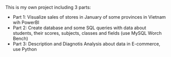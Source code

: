 This is my own project including 3 parts:
- Part 1: Visualize sales of stores in January of some provinces in Vietnam wih PowerBI 
- Part 2: Create database and some SQL queries with data about students, their scores, subjects, classes and fields (use MySQL Worch Bench)
- Part 3: Description and Diagnotis Analysis about data in E-commerce, use Python
